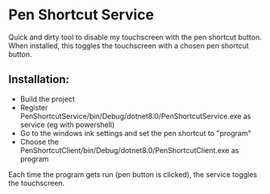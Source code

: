 # Pen Shortcut Service
Quick and dirty tool to disable my touchscreen with the pen shortcut button.  
When installed, this toggles the touchscreen with a chosen pen shortcut button.

## Installation:
- Build the project
- Register PenShortcutService/bin/Debug/dotnet8.0/PenShortcutService.exe as service (eg with powershell)
- Go to the windows ink settings and set the pen shortcut to "program"
- Choose the PenShortcutClient/bin/Debug/dotnet8.0/PenShortcutClient.exe as program

Each time the program gets run (pen button is clicked), the service toggles the touchscreen.